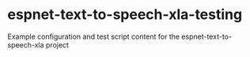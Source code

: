# espnet-text-to-speech-xla-testing
Example configuration and test script content for the espnet-text-to-speech-xla project
